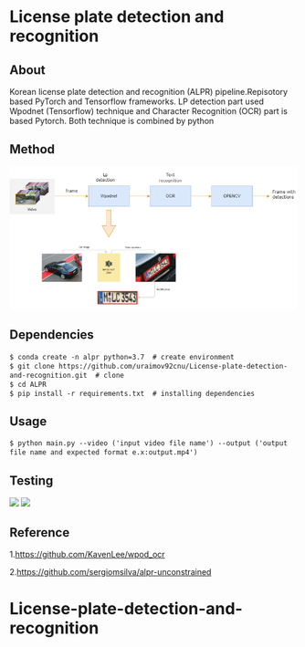# License plate detection and recognition #
## About ##
 Korean  license plate detection and recognition (ALPR) pipeline.Repisotory based PyTorch and Tensorflow frameworks.
 LP detection part used Wpodnet (Tensorflow) technique and Character Recognition (OCR) part is based Pytorch. Both technique is combined by python    
## Method ##
![](algorithm.png)

## Dependencies ##
```
$ conda create -n alpr python=3.7  # create environment
$ git clone https://github.com/uraimov92cnu/License-plate-detection-and-recognition.git  # clone
$ cd ALPR 
$ pip install -r requirements.txt  # installing dependencies
```
## Usage ##
```
$ python main.py --video ('input video file name') --output ('output file name and expected format e.x:output.mp4')
```
## Testing ##
![](output_car_2(2).gif)
![](output_car_3.gif)
## Reference ##
1.https://github.com/KavenLee/wpod_ocr

2.https://github.com/sergiomsilva/alpr-unconstrained
# License-plate-detection-and-recognition

